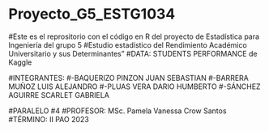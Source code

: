 # Proyecto_G5_ESTG1034
#Este es el reprositorio con el código en R del proyecto de Estadística para Ingeniería del grupo 5
#Estudio estadístico del Rendimiento Académico Universitario y sus Determinantes”
#DATA: STUDENTS PERFORMANCE de Kaggle

#INTEGRANTES:
#-BAQUERIZO PINZON JUAN SEBASTIAN
#-BARRERA MUÑOZ LUIS ALEJANDRO
#-PLUAS VERA DARIO HUMBERTO
#-SÁNCHEZ AGUIRRE SCARLET GABRIELA

#PARALELO #4
#PROFESOR: MSc. Pamela Vanessa Crow Santos
#TÉRMINO: II PAO 2023
